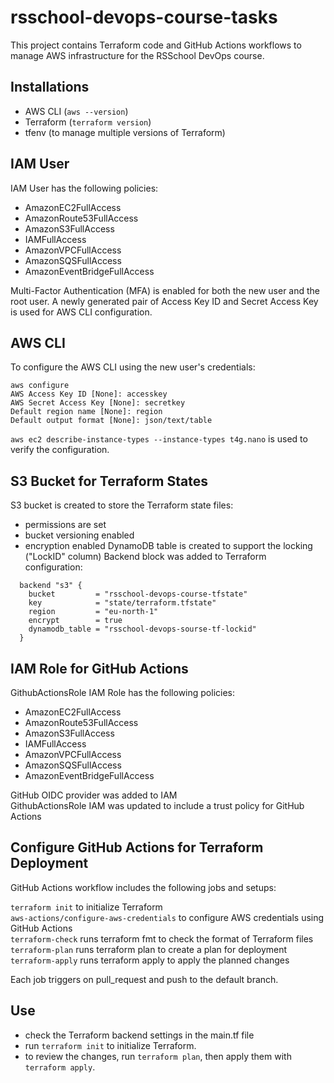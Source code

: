 # rsschool-devops-course-tasks
This project contains Terraform code and GitHub Actions workflows to manage AWS infrastructure for the RSSchool DevOps course.

## Installations
- AWS CLI (`aws --version`)
- Terraform (`terraform version`)
- tfenv (to manage multiple versions of Terraform)

## IAM User
IAM User has the following policies:
- AmazonEC2FullAccess
- AmazonRoute53FullAccess
- AmazonS3FullAccess
- IAMFullAccess
- AmazonVPCFullAccess
- AmazonSQSFullAccess
- AmazonEventBridgeFullAccess

Multi-Factor Authentication (MFA) is enabled for both the new user and the root user.
A newly generated pair of Access Key ID and Secret Access Key is used for AWS CLI configuration.

## AWS CLI
To configure the AWS CLI using the new user's credentials:
```
aws configure
AWS Access Key ID [None]: accesskey
AWS Secret Access Key [None]: secretkey
Default region name [None]: region
Default output format [None]: json/text/table
```
`aws ec2 describe-instance-types --instance-types t4g.nano` is used to verify the configuration.

## S3 Bucket for Terraform States
S3 bucket is created to store the Terraform state files:
- permissions are set
- bucket versioning enabled
- encryption enabled
DynamoDB table is created to support the locking ("LockID" column)
Backend block was added to Terraform configuration:
```
  backend "s3" {
    bucket         = "rsschool-devops-course-tfstate"
    key            = "state/terraform.tfstate"
    region         = "eu-north-1"
    encrypt        = true
    dynamodb_table = "rsschool-devops-sourse-tf-lockid"
  }
```

## IAM Role for GitHub Actions
GithubActionsRole IAM Role has the following policies:
- AmazonEC2FullAccess
- AmazonRoute53FullAccess
- AmazonS3FullAccess
- IAMFullAccess
- AmazonVPCFullAccess
- AmazonSQSFullAccess
- AmazonEventBridgeFullAccess

GitHub OIDC provider was added to IAM  
GithubActionsRole IAM was updated to include a trust policy for GitHub Actions

## Configure GitHub Actions for Terraform Deployment
GitHub Actions workflow includes the following jobs and setups:

`terraform init` to initialize Terraform  
`aws-actions/configure-aws-credentials` to configure AWS credentials using GitHub Actions  
`terraform-check` runs terraform fmt to check the format of Terraform files  
`terraform-plan` runs terraform plan to create a plan for deployment  
`terraform-apply` runs terraform apply to apply the planned changes  

Each job triggers on pull_request and push to the default branch.

## Use
- check the Terraform backend settings in the main.tf file
- run `terraform init` to initialize Terraform.
- to review the changes, run `terraform plan`, then apply them with `terraform apply`.
